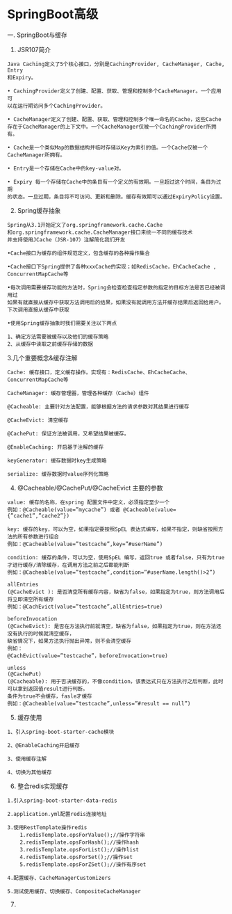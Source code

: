 # SpringBoot高级

一. SpringBoot与缓存
  
  1. JSR107简介
    
    Java Caching定义了5个核心接口，分别是CachingProvider, CacheManager, Cache, Entry
    和Expiry。
    
    • CachingProvider定义了创建、配置、获取、管理和控制多个CacheManager。一个应用可
    以在运行期访问多个CachingProvider。
    
    • CacheManager定义了创建、配置、获取、管理和控制多个唯一命名的Cache，这些Cache
    存在于CacheManager的上下文中。一个CacheManager仅被一个CachingProvider所拥有。
    
    • Cache是一个类似Map的数据结构并临时存储以Key为索引的值。一个Cache仅被一个
    CacheManager所拥有。
    
    • Entry是一个存储在Cache中的key-value对。
    
    • Expiry 每一个存储在Cache中的条目有一个定义的有效期。一旦超过这个时间，条目为过期
    的状态。一旦过期，条目将不可访问、更新和删除。缓存有效期可以通过ExpiryPolicy设置。
  
  2. Spring缓存抽象
    
    Spring从3.1开始定义了org.springframework.cache.Cache
    和org.springframework.cache.CacheManager接口来统一不同的缓存技术
    并支持使用JCache（JSR-107）注解简化我们开发
    
    •Cache接口为缓存的组件规范定义，包含缓存的各种操作集合
    
    •Cache接口下Spring提供了各种xxxCache的实现；如RedisCache，EhCacheCache , ConcurrentMapCache等
    
    •每次调用需要缓存功能的方法时，Spring会检查检查指定参数的指定的目标方法是否已经被调用过
    如果有就直接从缓存中获取方法调用后的结果，如果没有就调用方法并缓存结果后返回给用户。下次调用直接从缓存中获取
    
    •使用Spring缓存抽象时我们需要关注以下两点
    
    1、确定方法需要被缓存以及他们的缓存策略
    2、从缓存中读取之前缓存存储的数据
  
  3.几个重要概念&缓存注解
    
    Cache: 缓存接口，定义缓存操作。实现有：RedisCache、EhCacheCache、ConcurrentMapCache等
    
    CacheManager: 缓存管理器，管理各种缓存（Cache）组件
    
    @Cacheable: 主要针对方法配置，能够根据方法的请求参数对其结果进行缓存
    
    @CacheEvict: 清空缓存
    
    @CachePut: 保证方法被调用，又希望结果被缓存。
    
    @EnableCaching: 开启基于注解的缓存
    
    keyGenerator: 缓存数据时key生成策略
    
    serialize: 缓存数据时value序列化策略
    
  4. @Cacheable/@CachePut/@CacheEvict 主要的参数
    
    value: 缓存的名称，在spring 配置文件中定义，必须指定至少一个
    例如：@Cacheable(value=”mycache”) 或者 @Cacheable(value={”cache1”,”cache2”})
    
    key: 缓存的key，可以为空，如果指定要按照SpEL 表达式编写，如果不指定，则缺省按照方法的所有参数进行组合
    例如：@Cacheable(value=”testcache”,key=”#userName”)
    
    condition: 缓存的条件，可以为空，使用SpEL 编写，返回true 或者false，只有为true 才进行缓存/清除缓存，在调用方法之前之后都能判断
    例如：@Cacheable(value=”testcache”,condition=”#userName.length()>2”)
    
    allEntries
    (@CacheEvict ): 是否清空所有缓存内容，缺省为false，如果指定为true，则方法调用后将立即清空所有缓存
    例如：@CachEvict(value=”testcache”,allEntries=true)
    
    beforeInvocation
    (@CacheEvict): 是否在方法执行前就清空，缺省为false，如果指定为true，则在方法还没有执行的时候就清空缓存，
    缺省情况下，如果方法执行抛出异常，则不会清空缓存
    例如：
    @CachEvict(value=”testcache”，beforeInvocation=true)
    
    unless
    (@CachePut)
    (@Cacheable): 用于否决缓存的，不像condition，该表达式只在方法执行之后判断，此时可以拿到返回值result进行判断。
    条件为true不会缓存，fasle才缓存
    例如：@Cacheable(value=”testcache”,unless=”#result == null”)
  
  5. 缓存使用
    
    1、引入spring-boot-starter-cache模块
    
    2、@EnableCaching开启缓存
    
    3、使用缓存注解
    
    4、切换为其他缓存
    
  6. 整合redis实现缓存
    
    1.引入spring-boot-starter-data-redis
    
    2.application.yml配置redis连接地址
    
    3.使用RestTemplate操作redis
        1.redisTemplate.opsForValue();//操作字符串
        2.redisTemplate.opsForHash();//操作hash
        3.redisTemplate.opsForList();//操作list
        4.redisTemplate.opsForSet();//操作set
        5.redisTemplate.opsForZSet();//操作有序set
        
    4.配置缓存、CacheManagerCustomizers
    
    5.测试使用缓存、切换缓存、CompositeCacheManager
    
  7. 
  
  
  
  
  
  
  
  
  
  
  
  
